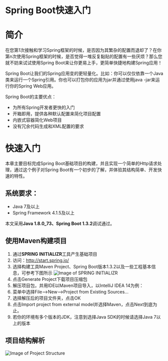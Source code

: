 # Spring Boot快速入门
# 简介

在您第1次接触和学习Spring框架的时候，是否因为其繁杂的配置而退却了？在你第n次使用Spring框架的时候，是否觉得一堆反复黏贴的配置有一些厌烦？那么您就不妨来试试使用Spring Boot来让你更易上手，更简单快捷地构建Spring应用！

Spring Boot让我们的Spring应用变的更轻量化。比如：你可以仅仅依靠一个Java类来运行一个Spring引用。你也可以打包你的应用为jar并通过使用java -jar来运行你的Spring Web应用。

Spring Boot的主要优点：

* 为所有Spring开发者更快的入门
* 开箱即用，提供各种默认配置来简化项目配置
* 内嵌式容器简化Web项目
* 没有冗余代码生成和XML配置的要求

# 快速入门
本章主要目标完成Spring Boot基础项目的构建，并且实现一个简单的Http请求处理，通过这个例子对Spring Boot有一个初步的了解，并体验其结构简单、开发快速的特性。
## 系统要求：
* Java 7及以上
* Spring Framework 4.1.5及以上

本文采用**Java 1.8.0_73、Spring Boot 1.3.2**调试通过。
## 使用Maven构建项目

1. 通过**SPRING INITIALIZR**工具产生基础项目
  1. 访问：http://start.spring.io/
  2. 选择构建工具Maven Project、Spring Boot版本1.3.2以及一些工程基本信息，可参考下图所示
  ![Image of SPRING INITIALIZR](http://blog.didispace.com/content/images/2016/02/chapter1-1.png)
  3. 点击Generate Project下载项目压缩包
2. 解压项目包，并用IDE以Maven项目导入，以IntelliJ IDEA 14为例：
  1. 菜单中选择File–>New–>Project from Existing Sources...
  2. 选择解压后的项目文件夹，点击OK
  3. 点击Import project from external model并选择Maven，点击Next到底为止。
  4. 若你的环境有多个版本的JDK，注意到选择Java SDK的时候请选择Java 7以上的版本

## 项目结构解析
  ![Image of Project Structure](http://blog.didispace.com/content/images/2016/02/chapter1-2.png)

